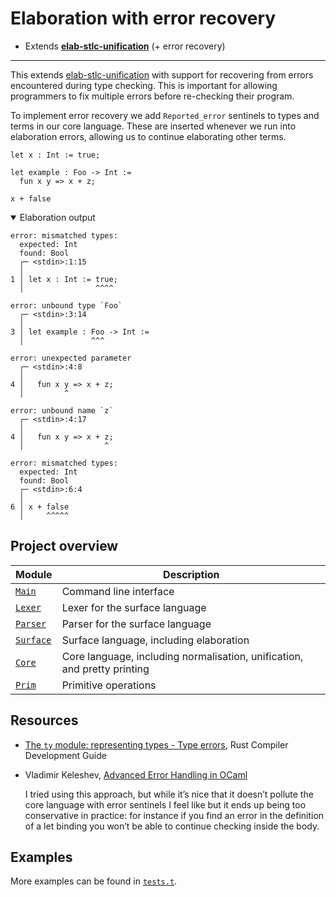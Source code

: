 # Elaboration with error recovery

- Extends [**elab-stlc-unification**](../elab-stlc-unification) (+ error recovery)

---

This extends [elab-stlc-unification](../elab-stlc-unification) with support for
recovering from errors encountered during type checking. This is important for
allowing programmers to fix multiple errors before re-checking their program.

To implement error recovery we add `Reported_error` sentinels to types and terms
in our core language. These are inserted whenever we run into elaboration errors,
allowing us to continue elaborating other terms.

<!-- $MDX file=examples/readme.txt -->
```
let x : Int := true;

let example : Foo -> Int :=
  fun x y => x + z;

x + false
```

<details open="true">
<summary>Elaboration output</summary>

<!-- $MDX file=examples/readme.stderr -->
```
error: mismatched types:
  expected: Int
  found: Bool
  ┌─ <stdin>:1:15
  │
1 │ let x : Int := true;
  │                ^^^^

error: unbound type `Foo`
  ┌─ <stdin>:3:14
  │
3 │ let example : Foo -> Int :=
  │               ^^^

error: unexpected parameter
  ┌─ <stdin>:4:8
  │
4 │   fun x y => x + z;
  │         ^

error: unbound name `z`
  ┌─ <stdin>:4:17
  │
4 │   fun x y => x + z;
  │                  ^

error: mismatched types:
  expected: Int
  found: Bool
  ┌─ <stdin>:6:4
  │
6 │ x + false
  │     ^^^^^
```

</details>

## Project overview

| Module        | Description                             |
| ------------- | --------------------------------------- |
| [`Main`]      | Command line interface                  |
| [`Lexer`]     | Lexer for the surface language          |
| [`Parser`]    | Parser for the surface language         |
| [`Surface`]   | Surface language, including elaboration |
| [`Core`]      | Core language, including normalisation, unification, and pretty printing |
| [`Prim`]      | Primitive operations                    |

[`Main`]: ./main.ml
[`Lexer`]: ./lexer.ml
[`Parser`]: ./parser.mly
[`Surface`]: ./surface.ml
[`Core`]: ./core.ml
[`Prim`]: ./prim.ml

## Resources

- [The `ty` module: representing types - Type errors](https://rustc-dev-guide.rust-lang.org/ty.html#type-errors),
  Rust Compiler Development Guide

- Vladimir Keleshev, [Advanced Error Handling in OCaml](https://keleshev.com/advanced-error-handling-in-ocaml)

  I tried using this approach, but while it’s nice that it doesn’t pollute the
  core language with error sentinels I feel like but it ends up being too
  conservative in practice: for instance if you find an error in the definition
  of a let binding you won’t be able to continue checking inside the body.

## Examples

More examples can be found in [`tests.t`](tests.t).
